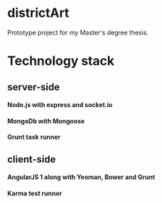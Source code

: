 # districtArt
Prototype project for my Master's degree thesis.

# Technology stack

## server-side

#### Node.js with express and socket.io
#### MongoDb with Mongoose
#### Grunt task runner

## client-side

#### AngularJS 1 along with Yeoman, Bower and Grunt
#### Karma test runner
